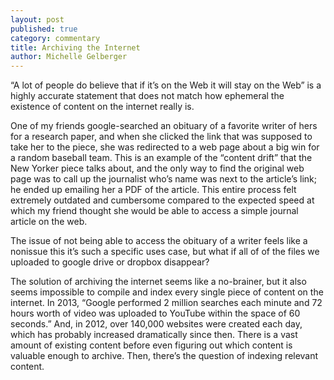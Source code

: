 ```yaml
---
layout: post
published: true
category: commentary
title: Archiving the Internet
author: Michelle Gelberger
---
```

“A lot of people do believe that if it’s on the Web it will stay on the Web” is a highly accurate statement that does not match how ephemeral the existence of content on the internet really is.

One of my friends google-searched an obituary of a favorite writer of hers for a research paper, and when she clicked the link that was supposed to take her to the piece, she was redirected to a web page about a big win for a random baseball team. This is an example of the “content drift” that the New Yorker piece talks about, and the only way to find the original web page was to call up the journalist who’s name was next to the article’s link; he ended up emailing her a PDF of the article. This entire process felt extremely outdated and cumbersome compared to the expected speed at which my friend thought she would be able to access a simple journal article on the web. 

The issue of not being able to access the obituary of a writer feels like a nonissue this it’s such a specific uses case, but what if all of of the files we uploaded to google drive or dropbox disappear? 

The solution of archiving the internet seems like a no-brainer, but it also seems impossible to compile and index every single piece of content on the internet. In 2013, “Google performed 2 million searches each minute and 72 hours worth of video was uploaded to YouTube within the space of 60 seconds.” And, in 2012, over 140,000 websites were created each day, which has probably increased dramatically since then. There is a vast amount of existing content before even figuring out which content is valuable enough to archive. Then, there’s the question of indexing relevant content. 